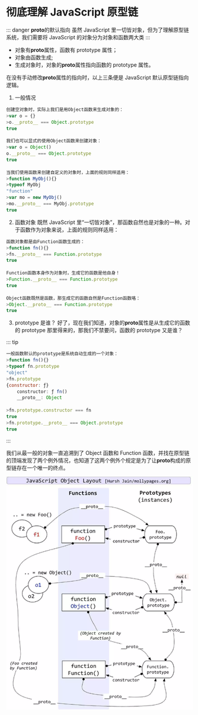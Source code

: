 # 彻底理解 JavaScript 原型链

::: danger **proto**的默认指向
虽然 JavaScript 里一切皆对象，但为了理解原型链系统，我们需要将 JavaScript 的对象分为对象和函数两大类
:::

- 对象有**proto**属性，函数有 prototype 属性；
- 对象由函数生成;
- 生成对象时，对象的**proto**属性指向函数的 prototype 属性。

在没有手动修改**proto**属性的指向时，以上三条便是 JavaScript 默认原型链指向逻辑。

1. 一般情况

```js
创建空对象时，实际上我们是用Object函数来生成对象的：
>var o = {}
>o.__proto__ === Object.prototype
true

我们也可以显式的使用Object函数来创建对象：
>var o = Object()
o.__proto__ === Object.prototype
true

当我们使用函数来创建自定义的对象时，上面的规则同样适用：
>function MyObj(){}
>typeof MyObj
"function"
>var mo = new MyObj()
>mo.__proto__ === MyObj.prototype
true
```

2.  函数对象
    既然 JavaScript 里“一切皆对象”，那函数自然也是对象的一种。对于函数作为对象来说，上面的规则同样适用：

```js
函数对象都是由Function函数生成的：
>function fn(){}
>fn.__proto__ === Function.prototype
true

Function函数本身作为对象时，生成它的函数是他自身！
>Function.__proto__ === Function.prototype
true

Object函数既然是函数，那生成它的函数自然是Function函数咯：
>Object.__proto__ === Function.prototype
true
```

3. prototype 是谁？
   好了，现在我们知道，对象的**proto**属性是从生成它的函数的 prototype 那里得来的，那我们不禁要问，函数的 prototype 又是谁？

::: tip

```js
一般函数默认的prototype是系统自动生成的一个对象：
>function fn(){}
>typeof fn.prototype
"object"
>fn.prototype
{constructor: ƒ}
    constructor: ƒ fn()
    __proto__: Object

>fn.prototype.constructor === fn
true
>fn.prototype.__proto__ === Object.prototype
true
```

:::

我们从最一般的对象一直追溯到了 Object 函数和 Function 函数，并找在原型链的顶端发现了两个例外情况，也知道了这两个例外个规定是为了让**proto**构成的原型链存在一个唯一的终点。

![](./img/js-prototype.png)
